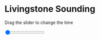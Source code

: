 <h1>Livingstone Sounding</h1>
<p>Drag the slider to change the time</p>

<div class="slidecontainer">
<input oninput='setImage(this)' class="slider" type="range" min="0" max="9" value="0" step="1" />
<img id='img'/>
</div>

<script>
var img = document.getElementById('img');
var img_array = ['/assets/images/skwt/skd_livingstone_wrfout_d01_2020-05-30_12:00:00.png',
'/assets/images/skwt/skd_livingstone_wrfout_d01_2020-05-30_18:00:00.png',
'/assets/images/skwt/skd_livingstone_wrfout_d01_2020-05-31_00:00:00.png',
'/assets/images/skwt/skd_livingstone_wrfout_d01_2020-05-31_06:00:00.png',
'/assets/images/skwt/skd_livingstone_wrfout_d01_2020-05-31_12:00:00.png',
'/assets/images/skwt/skd_livingstone_wrfout_d01_2020-05-31_18:00:00.png',
'/assets/images/skwt/skd_livingstone_wrfout_d01_2020-06-01_00:00:00.png',
'/assets/images/skwt/skd_livingstone_wrfout_d01_2020-06-01_06:00:00.png',
'/assets/images/skwt/skd_livingstone_wrfout_d01_2020-06-01_12:00:00.png',];
function setImage(obj)
{
        var value = obj.value;
        img.src = img_array[value];

}
</script>
